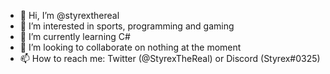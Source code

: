 - 👋 Hi, I’m @styrexthereal
- 👀 I’m interested in sports, programming and gaming
- 🌱 I’m currently learning C#
- 💞️ I’m looking to collaborate on nothing at the moment
- 📫 How to reach me: Twitter (@StyrexTheReal) or Discord (Styrex#0325)

<!---
styrexthereal/styrexthereal is a ✨ special ✨ repository because its `README.md` (this file) appears on your GitHub profile.
You can click the Preview link to take a look at your changes.
--->
